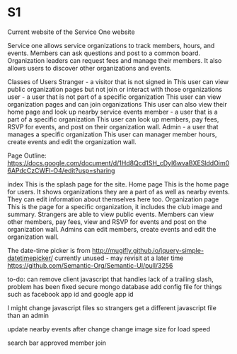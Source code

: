 # S1
Current website of the Service One website

Service one allows service organizations to track members, hours, and events.  Members can ask questions and post to a common board.  Organization leaders can request fees and manage their members. It also allows users to discover other organizations and events.

Classes of Users
Stranger - a visitor that is not signed in
  This user can view public organization pages but not join or interact with those organizations
user - a user that is not part of a specific organization
  This user can view organization pages and can join organizations
  This user can also view their home page and look up nearby service events
member - a user that is a part of a specific organization
  This user can look up members, pay fees, RSVP for events, and post on their organization wall.
Admin - a user that manages a specific organization
  This user can manager member hours, create events and edit the organization wall.

Page Outline: https://docs.google.com/document/d/1Hd8Qcd1SH_cDyI6wvaBXESlddOim06APdcCzCWFl-O4/edit?usp=sharing
  
index
  This is the splash page for the site.
Home page
  This is the home page for users.  It shows organizations they are a part of as well as nearby events.  They can edit information about themselves here too.
Organization page
  This is the page for a specific organization, it includes the club image and summary.  Strangers are able to view public events.  Members can view other members, pay fees, view and RSVP for events and post on the organization wall.  Admins can edit members, create events and edit the organization wall.

The date-time picker is from http://mugifly.github.io/jquery-simple-datetimepicker/
currently unused - may revisit at a later time
https://github.com/Semantic-Org/Semantic-UI/pull/3256


to-do:
  can remove client javascript that handles lack of a trailing slash, problem has been fixed
  secure mongo database
  add config file for things such as facebook app id and google app id

  I might change javascript files so strangers get a different javascript file than an admin

  update nearby events after change
  change image size for load speed
  
  search bar
  approved member join
